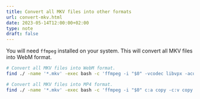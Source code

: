 ```yaml
---
title: Convert all MKV files into other formats
url: convert-mkv.html
date: 2023-05-14T12:00:00+02:00
type: note
draft: false
---
```


You will need `ffmpeg` installed on your system. This will convert all MKV files
into WebM format.

```sh
# Convert all MKV files into WebM format.
find ./ -name '*.mkv' -exec bash -c 'ffmpeg -i "$0" -vcodec libvpx -acodec libvorbis -cpu-used 5 -threads 8 "${0%%.mp4}.webm"' {} \;
```

```sh
# Convert all MKV files into MP4 format.
find ./ -name '*.mkv' -exec bash -c 'ffmpeg -i "$0" c:a copy -c:v copy -cpu-used 5 -threads 8 "${0%%.mp4}.mp4"' {} \;
```

